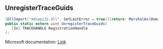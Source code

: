 ## UnregisterTraceGuids

```csharp
[DllImport("Advapi32.dll", SetLastError = true)][return: MarshalAs(UnmanagedType.U4)]
public static extern uint UnregisterTraceGuids(
   [In] TRACEHANDLE RegistrationHandle
);
```

Microsoft documentation: [Link](https://docs.microsoft.com/en-us/windows/win32/api/evntrace/nf-evntrace-unregistertraceguids)
